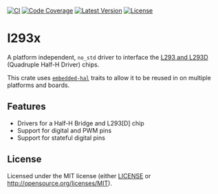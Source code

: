 [![CI](https://github.com/hansingt/l293x/actions/workflows/ci.yml/badge.svg)](https://github.com/hansingt/l293x/actions/workflows/ci.yml)
[![Code Coverage](https://codecov.io/gh/hansingt/l293x/graph/badge.svg?token=udooUR2bx7)](https://codecov.io/gh/hansingt/l293x)
[![Latest Version](https://img.shields.io/crates/v/l293x)](https://crates.io/crates/l293x)
[![License](https://img.shields.io/crates/l/l293x)](https://crates.io/crates/l293x)

# l293x
A platform independent, `no_std` driver to interface the
[L293 and L293D](https://www.ti.com/lit/ds/symlink/l293.pdf) (Quadruple Half-H Driver)
chips.

This crate uses [`embedded-hal`](https://github.com/rust-embedded/embedded-hal) traits
to allow it to be reused in on multiple platforms and boards.

## Features

- Drivers for a Half-H Bridge and L293\[D\] chip
- Support for digital and PWM pins
- Support for stateful digital pins

## License

Licensed under the MIT license
(either [LICENSE](LICENSE) or http://opensource.org/licenses/MIT).
